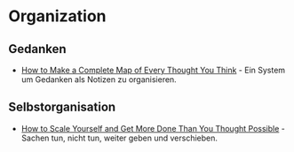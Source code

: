# Organization

## Gedanken

* [How to Make a Complete Map of Every Thought You Think](http://users.speakeasy.net/~lion/nb/html/) - Ein System um Gedanken als Notizen zu organisieren.

## Selbstorganisation

* [How to Scale Yourself and Get More Done Than You Thought Possible](https://zapier.com/blog/scale-yourself-scott-hanselman/) - Sachen tun, nicht tun, weiter geben und verschieben.





